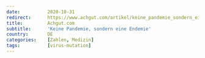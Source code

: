 ```yaml
---
date:          2020-10-31
redirect:      https://www.achgut.com/artikel/keine_pandemie_sondern_eine_endemie
title:         Achgut.com
subtitle:      'Keine Pandemie, sondern eine Endemie'
country:       DE
categories:    [Zahlen, Medizin]
tags:          [virus-mutation]
---
```

